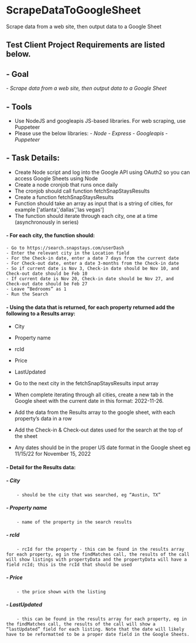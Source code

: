 # ScrapeDataToGoogleSheet
Scrape data from a web site, then output data to a Google Sheet

## Test Client Project Requirements are listed below.

## **- Goal**
_- Scrape data from a web site, then output data to a Google Sheet_

## **- Tools**
- Use NodeJS and googleapis JS-based libraries. For web scraping, use Puppeteer
- Please use the below libraries:
_- Node_
_- Express_
_- Googleapis_
_- Puppeteer_


## - Task Details:
- Create Node script and log into the Google API using OAuth2 so you can access
Google Sheets using Node
- Create a node cronjob that runs once daily
- The cronjob should call function fetchSnapStaysResults
- Create a function fetchSnapStaysResults
- Function should take an array as input that is a string of cities, for example ['atlanta','dallas','las vegas']
- The function should iterate through each city, one at a time (asynchronously in series)
#### - For each city, the function should:
    - Go to https://search.snapstays.com/userDash
    - Enter the relevant city in the Location field
    - For the Check-in date, enter a date 7 days from the current date
    - For Check-out date, enter a date 3-months from the Check-in date
    - So if current date is Nov 3, Check-in date should be Nov 10, and Check-out date should be Feb 10
    - If current date is Nov 20, Check-in date should be Nov 27, and Check-out date should be Feb 27
    - Leave “Bedrooms” as 1
    - Run the Search

#### - Using the data that is returned, for each property returned add the following to a Results array:
- City
- Property name
- rcId
- Price
- LastUpdated

- Go to the next city in the fetchSnapStaysResults input array

- When complete iterating through all cities, create a new tab in the Google
sheet with the current date in this format: 2022-11-26.
- Add the data from the Results array to the google sheet, with each property’s data in a row
- Add the Check-in & Check-out dates used for the search at the top of the sheet
- Any dates should be in the proper US date format in the Google sheet eg 11/15/22 for November 15, 2022

#### - Detail for the Results data:
##### - City
        - should be the city that was searched, eg “Austin, TX”
##### - Property name 
        - name of the property in the search results
##### - rcId 
        - rcId for the property - this can be found in the results array for each property, eg in the findMatches call, the results of the call will show listings with propertyData and the propertyData will have a field rcId; this is the rcId that should be used
##### - Price 
        - the price shown with the listing
##### - LastUpdated 
        - this can be found in the results array for each property, eg in the findMatches call, the results of the call will show a “lastUpdated” field for each listing. Note that the date will likely have to be reformatted to be a proper date field in the Google Sheets.
